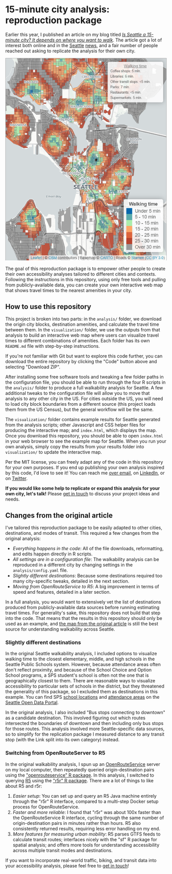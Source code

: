 # 15-minute city analysis: reproduction package

Earlier this year, I published an article on my blog titled _[Is Seattle a 15-minute city? It depends on where you want to walk](https://nathenry.com/writing/2023-02-07-seattle-walkability.html)_. The article got a lot of interest both online and in the [Seattle](https://www.seattletimes.com/seattle-news/politics/is-your-part-of-seattle-a-15-minute-neighborhood-check-out-this-map/) [news](https://www.youtube.com/watch?v=OolmqRna8ds), and a fair number of people reached out asking to replicate the analysis for their own city.

[![Screenshot of the interactive web map](example_map.png)](https://nathenry.com/writing/2023-02-07-seattle-walkability.html#walkability)

The goal of this reproduction package is to empower other people to create their own accessibility analyses tailored to different cities and contexts. Following the instructions in this repository, using only free tools and pulling from publicly-available data, you can create your own interactive web map that shows travel times to the nearest amenities in your city.


## How to use this repository

This project is broken into two parts: in the `analysis/` folder, we download the origin city blocks, destination amenities, and calculate the travel time between them. In the `visualization/` folder, we use the outputs from that analysis to build an interactive web map where users can visualize travel times to different combinations of amenities. Each folder has its own `README.md` file with step-by-step instructions.

If you're not familiar with Git but want to explore this code further, you can download the entire repository by clicking the "Code" button above and selecting "Download ZIP".

After installing some free software tools and tweaking a few folder paths in the configuration file, you should be able to run through the four R scripts in the `analysis/` folder to produce a full walkability analysis for Seattle. A few additional tweaks to the configuration file will allow you to move that analysis to any other city in the US. For cities outside the US, you will need to load city block boundaries from a different source (this project loads them from the US Census), but the general workflow will be the same.

The `visualization/` folder contains example results for Seattle generated from the analysis scripts; other Javascript and CSS helper files for producing the interactive map; and `index.html`, which displays the map. Once you download this repository, you should be able to open `index.html` in your web browser to see the example map for Seattle. When you run your own analysis, simply copy the results from your results folder into `visualization/` to update the interactive map.

Per the MIT license, you can freely adapt any of the code in this repository for your own purposes. If you end up publishing your own analysis inspired by this code, I'd love to see it! You can reach me [over email](https://henryspatialanalysis.com/get-in-touch.html), on [LinkedIn](https://linkedin.com/in/nathenry), or on [Twitter](https://twitter.com/NatMakesMaps).

**If you would like some help to replicate or expand this analysis for your own city, let's talk!** Please [get in touch](https://henryspatialanalysis.com/get-in-touch.html) to discuss your project ideas and needs.


## Changes from the original article

I've tailored this reproduction package to be easily adapted to other cities, destinations, and modes of transit. This required a few changes from the original analysis:

- _Everything happens in the code_: All of the file downloads, reformatting, and edits happen directly in R scripts.
- _All settings are in a configuration file_: The walkability analysis can be reproduced in a different city by changing settings in the `analysis/config.yaml` file.
- _Slightly different destinations_: Because some destinations required too many city-specific tweaks, detailed in the next section.
- _Moving from OpenRouteService to R5_: A big improvement in terms of speed and features, detailed in a later section.

In a full analysis, you would want to extensively vet the list of destinations produced from publicly-available data sources before running estimating travel times. For generality's sake, this repository does not build that step into the code. That means that the results in this repository should only be used as an example, and [the map from the original article](https://nathenry.com/writing/2023-02-07-seattle-walkability.html#walkability) is still the best source for understanding walkability across Seattle.


### Slightly different destinations

In the original Seattle walkability analysis, I included options to visualize walking time to the closest elementary, middle, and high schools in the Seattle Public Schools system. However, because attendance areas often don't reflect proximity, and because of the School Choice and Option School programs, a SPS student's school is often not the one that is geographically closest to them. There are reasonable ways to visualize accessibility to particular sets of schools in the district, but they threatened the generality of this package, so I excluded them as destinations in this example. You can find SPS [school locations](https://data.seattle.gov/dataset/Seattle-Public-Schools-Sites-2022-2023/bd7c-x34g) and [attendance areas](https://data.seattle.gov/dataset/Seattle-Public-Schools-Elementary-School-Attendanc/sfgj-xbjh) on the [Seattle Open Data Portal](https://data.seattle.gov/).

In the original analysis, I also included "Bus stops connecting to downtown" as a candidate destination. This involved figuring out which routes intersected the boundaries of downtown and then including only bus stops for those routes. This analysis involved more Seattle-specific data sources, so to simplify for the replication package I measured distance to any transit stop (with the Link split into its own category) instead.


### Switching from OpenRouteServer to R5

In the original walkability analysis, I spun up an [OpenRouteService](https://openrouteservice.org/) server on my local computer, then repeatedly queried origin-destination pairs using the ["openrouteservice" R package](https://openrouteservice.org/openrouteservice-r-package/). In this analysis, I switched to querying [R5](https://github.com/conveyal/r5) using the ["r5r" R package](https://cran.r-project.org/web/packages/r5r/index.html). There are a lot of things to like about R5 and r5r:

1. _Easier setup_: You can set up and query an R5 Java machine entirely through the "r5r" R interface, compared to a multi-step Docker setup process for OpenRouteService.
2. _Faster and more reliable_: I found that "r5r" was about 100x faster than the OpenRouteService R interface, cycling through the same number of origin-destination pairs in minutes rather than hours. R5 also consistently returned results, requiring less error handling on my end.
3. _More features for measuring urban mobility_: R5 parses GTFS feeds to calculate transit routes; interfaces nicely with the "sf" R package for spatial analysis; and offers more tools for understanding accessibility across multiple transit modes and destinations.

If you want to incorporate real-world traffic, biking, and transit data into your accessibility analysis, please feel free to [get in touch](https://henryspatialanalysis.com/get-in-touch.html)!
